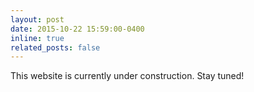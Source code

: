 ```yaml
---
layout: post
date: 2015-10-22 15:59:00-0400
inline: true
related_posts: false
---
```


This website is currently under construction. Stay tuned!

